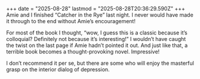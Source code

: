 +++
date = "2025-08-28"
lastmod = "2025-08-28T20:36:29.590Z"
+++
Amie and I finished “Catcher in the Rye” last night. I never would have made it through to the end without Amie’s encouragement!

For most of the book I thought, “wow, I guess this is a classic because it’s colloquial? Definitely not because it’s interesting!” I wouldn’t have caught the twist on the last page if Amie hadn’t pointed it out. And just like that, a terrible book becomes a thought-provoking novel. Impressive!

I don’t recommend it per se, but there are some who will enjoy the masterful grasp on the interior dialog of depression.